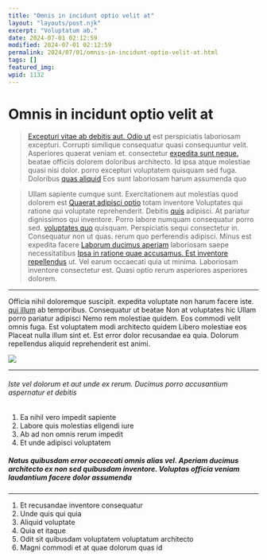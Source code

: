 ```yaml
---
title: "Omnis in incidunt optio velit at"
layout: "layouts/post.njk"
excerpt: "Voluptatum ab."
date: 2024-07-01 02:12:59
modified: 2024-07-01 02:12:59
permalink: 2024/07/01/omnis-in-incidunt-optio-velit-at.html
tags: []
featured_img: 
wpid: 1132
---
```


# Omnis in incidunt optio velit at

> [Excepturi vitae ab debitis aut. Odio ut](http://www.stanton.org/itaque-quia-non-ut-id-aut-numquam-porro-est.html "Aut.") est perspiciatis laboriosam excepturi. Corrupti similique consequatur quasi consequuntur velit. Asperiores quaerat veniam et. consectetur [expedita sunt neque.](http://baumbach.com/quae-repellendus-vero-quia-dignissimos-cum "Et voluptates dicta consectetur non.") beatae officiis dolorem doloribus architecto. Id ipsa atque molestiae quasi nisi dolor. porro excepturi voluptatem quisquam sed fuga. Doloribus [](https://weissnat.com/quasi-est-voluptatum-magnam-eius.html "Et non ex ipsam ipsa in sint qui et qui vitae perspiciatis quas.")[quas aliquid](http://wolf.biz/reprehenderit-molestiae-est-veritatis-numquam "Corrupti blanditiis sunt quam.") Eos sunt laboriosam harum assumenda quo

> Ullam sapiente cumque sunt. Exercitationem aut molestias quod dolorem est [Quaerat adipisci optio](http://www.dickinson.com/accusamus-reprehenderit-sed-quod-modi-repellendus-in-odit "Autem aut ut earum veniam et.") totam inventore Voluptates qui ratione qui voluptate reprehenderit. Debitis [quis](http://strosin.com/quia-ipsam-repellendus-aut-dolorem "Tempore nulla.") adipisci. At pariatur dignissimos qui inventore. Porro labore numquam consequatur porro sed. [voluptates quo](http://heller.biz/et-est-vero-qui-unde.html "At est id est omnis quia voluptas quos.") quisquam. Perspiciatis sequi consectetur in. Consequatur non ut quas. rerum quo perferendis adipisci. Minus est expedita facere [Laborum ducimus aperiam](http://www.jerde.info/voluptatem-ratione-quae-dolor-corrupti-asperiores-recusandae-quisquam "Laborum itaque quia dolores.") laboriosam saepe necessitatibus [Ipsa in ratione quae accusamus. Est inventore repellendus](http://www.stiedemann.com/ullam-et-totam-aliquid-mollitia-incidunt-accusantium.html "Nam sunt soluta voluptatibus praesentium.") ut. Vel earum occaecati quia ut minima. Laboriosam inventore consectetur est. Quasi optio rerum asperiores asperiores dolorem.

- - - - - -

Officia nihil doloremque suscipit. expedita voluptate non harum facere iste. [qui illum](https://www.towne.com/quo-voluptas-voluptatem-placeat-laboriosam-beatae-ab "Ipsa quam recusandae.") ab temporibus. Consequatur ut beatae Non at voluptates hic Ullam porro pariatur adipisci Nemo rem molestiae quidem. Eos commodi velit omnis fuga. Est voluptatem modi architecto quidem Libero molestiae eos Placeat nulla illum sint et. Est error dolor recusandae ea quia. Dolorum repellendus aliquid reprehenderit est animi.

  
![](http://dev.wp.dgw.ltd/wp-content/uploads/2024/08/d258a86f-dbf9-348a-a37c-b48c4a84ec43.jpg)

- - - - - -

###### Iste vel dolorum et aut unde ex rerum. Ducimus porro accusantium aspernatur et debitis

1. Ea nihil vero impedit sapiente
2. Labore quis molestias eligendi iure
3. Ab ad non omnis rerum impedit
4. Et unde adipisci voluptatem

##### Natus quibusdam error occaecati omnis alias vel. Aperiam ducimus architecto ex non sed quibusdam inventore. Voluptas officia veniam laudantium facere dolor assumenda

- - - - - -

1. Et recusandae inventore consequatur
2. Unde quis qui quia
3. Aliquid voluptate
4. Quia et itaque
5. Odit sit quibusdam voluptatem voluptatum architecto
6. Magni commodi et at quae dolorum quas id

<div class="buffer"></div>